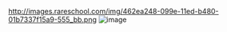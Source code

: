 http://images.rareschool.com/img/462ea248-099e-11ed-b480-01b7337f15a9-555_bb.png
![image](http://images.rareschool.com/img/462ea248-099e-11ed-b480-01b7337f15a9-555_bb.png)

